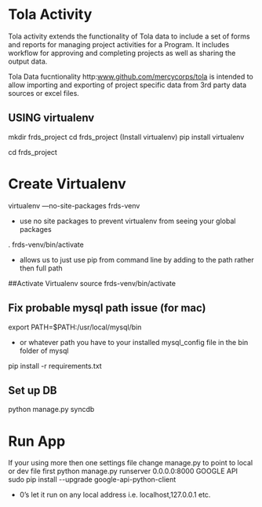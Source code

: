 Tola Activity
====

Tola activity extends the functionality of Tola data to include a set of forms and
reports for managing project activities for a Program.  It includes workflow for approving
and completing projects as well as sharing the output data.

Tola Data fucntionality http:www.github.com/mercycorps/tola is intended to allow importing
and exporting of project specific data from 3rd party data sources or excel
files.  

## USING virtualenv
mkdir frds_project
cd frds_project
(Install virtualenv)
pip install virtualenv

cd frds_project

# Create Virtualenv
virtualenv —no-site-packages frds-venv
* use no site packages to prevent virtualenv from seeing your global packages

. frds-venv/bin/activate
* allows us to just use pip from command line by adding to the path rather then full path

##Activate Virtualenv
source frds-venv/bin/activate

## Fix probable mysql path issue (for mac)
export PATH=$PATH:/usr/local/mysql/bin
* or whatever path you have to your installed mysql_config file in the bin folder of mysql

pip install -r requirements.txt

## Set up DB
python manage.py syncdb

# Run App
If your using more then one settings file change manage.py to point to local or dev file first
python manage.py runserver 0.0.0.0:8000
GOOGLE API
sudo pip install --upgrade google-api-python-client
* 0’s let it run on any local address i.e. localhost,127.0.0.1 etc.

